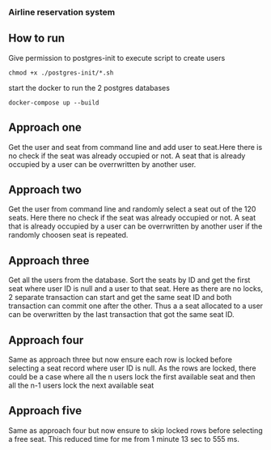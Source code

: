 ### Airline reservation system

## How to run

Give permission to postgres-init to execute script to create users

```shell
chmod +x ./postgres-init/*.sh
```

start the docker to run the 2 postgres databases

```shell
docker-compose up --build
```

## Approach one

Get the user and seat from command line and add user to seat.Here there is no
check if the seat was already occupied or not. A seat that is already occupied
by a user can be overrwritten by another user.

## Approach two

Get the user from command line and randomly select a seat out of the 120 seats.
Here there no check if the seat was already occupied or not. A seat that is already occupied
by a user can be overrwritten by another user if the randomly choosen seat is
repeated.

## Approach three

Get all the users from the database.
Sort the seats by ID and get the first seat where user ID is null and a user to
that seat. Here as there are no locks, 2 separate transaction can start and get
the same seat ID and both transaction can commit one after the other. Thus a
a seat allocated to a user can be overwritten by the last transaction that got
the same seat ID.

## Approach four

Same as approach three but now ensure each row is locked before selecting a
seat record where user ID is null. As the rows are locked, there could be a case
where all the n users lock the first available seat and then all the n-1 users lock the
next available seat

## Approach five

Same as approach four but now ensure to skip locked rows before selecting a free
seat. This reduced time for me from 1 minute 13 sec to 555 ms.
